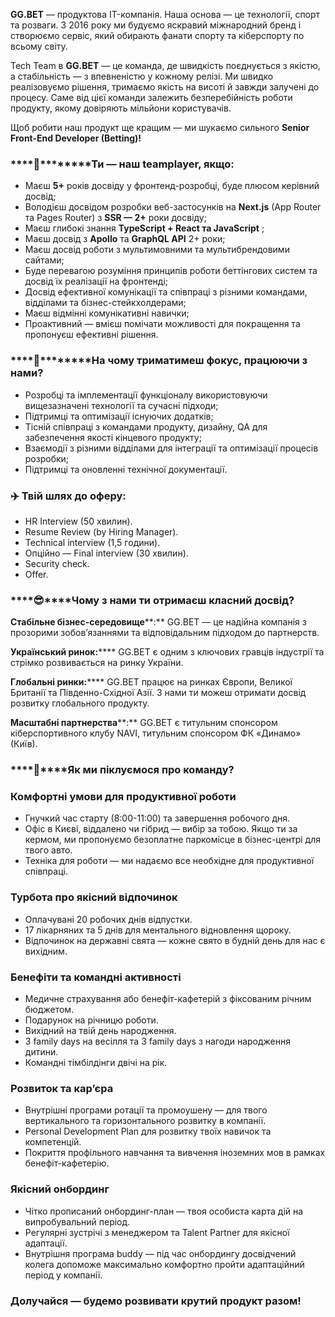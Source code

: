 **GG.BET** — продуктова IT-компанія. Наша основа — це технології, спорт та
розваги. З 2016 року ми будуємо яскравий міжнародний бренд і створюємо сервіс,
який обирають фанати спорту та кіберспорту по всьому світу.

Tech Team в **GG.BET** — це команда, де швидкість поєднується з якістю, а
стабільність — з впевненістю у кожному релізі. Ми швидко реалізовуємо рішення,
тримаємо якість на висоті й завжди залучені до процесу. Саме від цієї команди
залежить безперебійність роботи продукту, якому довіряють мільйони
користувачів.

Щоб робити наш продукт ще кращим — ми шукаємо сильного **Senior Front-End
Developer (Betting)!**

### ****💫**********Ти — наш teamplayer, якщо:**

  * Маєш **5+** років досвіду у фронтенд-розробці, буде плюсом керівний досвід;
  * Володієш досвідом розробки веб-застосунків на **Next.js** (App Router та Pages Router) з **SSR — 2+** роки досвіду;
  * Маєш глибокі знання **TypeScript + React та JavaScript** ;
  * Маєш досвід з **Apollo** та **GraphQL API** 2+ роки;
  * Маєш досвід роботи з мультимовними та мультибрендовими сайтами;
  * Буде перевагою розуміння принципів роботи беттінгових систем та досвід їх реалізації на фронтенді;
  * Досвід ефективної комунікації та співпраці з різними командами, відділами та бізнес-стейкхолдерами;
  * Маєш відмінні комунікативні навички;
  * Проактивний — вмієш помічати можливості для покращення та пропонуєш ефективні рішення.

### ****🎯**********На чому триматимеш фокус, працюючи з нами?**

  * Розробці та імплементації функціоналу використовуючи вищезазначені технології та сучасні підходи;
  * Підтримці та оптимізації існуючих додатків;
  * Тісній співпраці з командами продукту, дизайну, QA для забезпечення якості кінцевого продукту;
  * Взаємодії з різними відділами для інтеграції та оптимізації процесів розробки;
  * Підтримці та оновленні технічної документації.

### ****✈️** Твій шлях до оферу:**

  * HR Interview (50 хвилин).
  * Resume Review (by Hiring Manager).
  * Technical interview (1,5 години).
  * Опційно — Final interview (30 хвилин).
  * Security check.
  * Offer.

### ****😎******Чому з нами ти отримаєш класний досвід?**

**Стабільне бізнес-середовище****:** GG.BET — це надійна компанія з прозорими
зобов’язаннями та відповідальним підходом до партнерств.

**Український ринок:****** GG.BET є одним з ключових гравців індустрії та
стрімко розвивається на ринку України.

**Глобальні ринки:****** GG.BET працює на ринках Європи, Великої Британії та
Південно-Східної Азії. З нами ти можеш отримати досвід розвитку глобального
продукту.

**Масштабні партнерства****:** GG.BET є титульним спонсором кіберспортивного
клубу NAVI, титульним спонсором ФК «Динамо» (Київ).

### ****🧡******Як ми піклуємося про команду?**

### **Комфортні умови для продуктивної роботи**

  * Гнучкий час старту (8:00-11:00) та завершення робочого дня. 
  * Офіс в Києві, віддалено чи гібрид — вибір за тобою. Якщо ти за кермом, ми пропонуємо безоплатне паркомісце в бізнес-центрі для твого авто.
  * Техніка для роботи — ми надаємо все необхідне для продуктивної співпраці.

### **Турбота про якісний відпочинок**

  * Оплачувані 20 робочих днів відпустки.
  * 17 лікарняних та 5 днів для ментального відновлення щороку.
  * Відпочинок на державні свята — кожне свято в будній день для нас є вихідним.

### **Бенефіти та командні активності**

  * Медичне страхування або бенефіт-кафетерій з фіксованим річним бюджетом.
  * Подарунок на річницю роботи.
  * Вихідний на твій день народження.
  * 3 family days на весілля та 3 family days з нагоди народження дитини.
  * Командні тімбілдінги двічі на рік.

### **Розвиток та кар’єра**

  * Внутрішні програми ротації та промоушену — для твого вертикального та горизонтального розвитку в компанії.
  * Personal Development Plan для розвитку твоїх навичок та компетенцій.
  * Покриття профільного навчання та вивчення іноземних мов в рамках бенефіт-кафетерію.

### ******Якісний онбординг******

  * Чітко прописаний онбординг-план — твоя особиста карта дій на випробувальний період.
  * Регулярні зустрічі з менеджером та Talent Partner для якісної адаптації.
  * Внутрішня програма buddy — під час онбордингу досвідчений колега допоможе максимально комфортно пройти адаптаційний період у компанії.

### **Долучайся — будемо розвивати крутий продукт разом!**